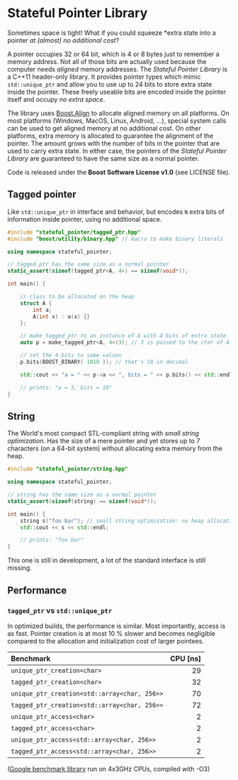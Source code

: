 # Stateful Pointer Library

Sometimes space is tight! What if you could squeeze *extra state into a pointer *at (almost) no additional cost*?

A pointer occupies 32 or 64 bit, which is 4 or 8 bytes just to remember a memory address. Not all of those bits are actually used because the computer needs *aligned* memory addresses. The *Stateful Pointer Library* is a C++11 header-only library. It provides pointer types which mimic `std::unique_ptr` and allow you to use up to 24 bits to store extra state inside the pointer. These freely useable bits are encoded inside the pointer itself and occupy *no extra space*.

The library uses [Boost.Align](http://www.boost.org/doc/libs/1_65_1/doc/html/align.html) to allocate aligned memory on all platforms. On most platforms (Windows, MacOS, Linux, Android, ...), special system calls can be used to get aligned memory at no additional cost. On other platforms, extra memory is allocated to guarantee the alignment of the pointer. The amount grows with the number of bits in the pointer that are used to carry extra state. In either case, the pointers of the *Stateful Pointer Library* are guaranteed to have the same size as a normal pointer.

Code is released under the **Boost Software License v1.0** (see LICENSE file).

## Tagged pointer

Like `std::unique_ptr` in interface and behavior, but encodes `N` extra bits of information inside pointer, using no additional space.

```c++
#include "stateful_pointer/tagged_ptr.hpp"
#include "boost/utility/binary.hpp" // macro to make binary literals

using namespace stateful_pointer;

// tagged_ptr has the same size as a normal pointer
static_assert(sizeof(tagged_ptr<A, 4>) == sizeof(void*));

int main() {

    // class to be allocated on the heap
    struct A {
        int a;
        A(int x) : a(x) {}
    };

    // make tagged_ptr to an instance of A with 4 bits of extra state
    auto p = make_tagged_ptr<A, 4>(3); // 3 is passed to the ctor of A

    // set the 4 bits to some values
    p.bits(BOOST_BINARY( 1010 )); // that's 10 in decimal

    std::cout << "a = " << p->a << ", bits = " << p.bits() << std::endl;

    // prints: "a = 3, bits = 10"
}
```

## String

The World's most compact STL-compliant string with *small string optimization*. Has the size of a mere pointer and yet stores up to 7 characters (on a 64-bit system) without allocating extra memory from the heap.

```c++
#include "stateful_pointer/string.hpp"

using namespace stateful_pointer;

// string has the same size as a normal pointer
static_assert(sizeof(string) == sizeof(void*));

int main() {
    string s("foo bar"); // small string optimisation: no heap allocation
    std::cout << s << std::endl;

    // prints: "foo bar"
}
```

This one is still in development, a lot of the standard interface is still missing.

## Performance

### `tagged_ptr` vs `std::unique_ptr`

In optimized builds, the performance is similar. Most importantly, access is as fast. Pointer creation is at most 10 % slower and becomes negligible compared to the allocation and initialization cost of larger pointees.

|Benchmark                                   |CPU [ns]|
|:-------------------------------------------|-------:|
|`unique_ptr_creation<char>`                 |      29|
|`tagged_ptr_creation<char>`                 |      32|
|`unique_ptr_creation<std::array<char, 256>>`|      70|
|`tagged_ptr_creation<std::array<char, 256>>`|      72|
|`unique_ptr_access<char>`                   |       2|
|`tagged_ptr_access<char>`                   |       2|
|`unique_ptr_access<std::array<char, 256>>`  |       2|
|`tagged_ptr_access<std::array<char, 256>>`  |       2|

([Google benchmark library](https://github.com/google/benchmark) run on 4x3GHz CPUs, compiled with -O3)

